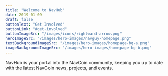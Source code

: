 ```yaml
---
title: "Welcome to NavHub"
date: 2019-01-09
draft: false
buttonText: "Get Involved"
buttonLink: "#get-involved"
buttonImageSrc: "/images/icons/rightward-arrow.png"
heroImageSrc: "/images/hero-images/navguy-homepage.png"
textBackgroundImageSrc: "/images/hero-images/homepage-bg-a.png"
imageBackgroundImageSrc: "/images/hero-images/homepage-bg-b.png"
---
```

NavHub is your portal into the NavCoin community, keeping you up to date with the latest NavCoin news, projects, and events.
